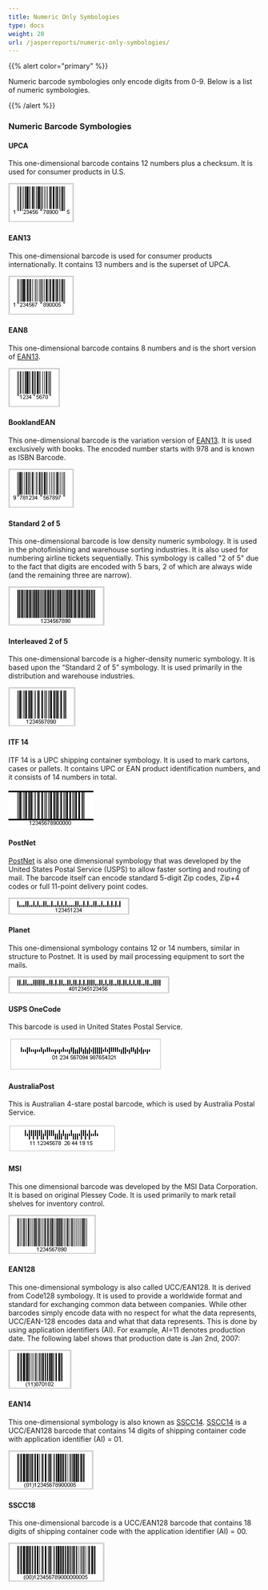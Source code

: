```yaml
---
title: Numeric Only Symbologies
type: docs
weight: 20
url: /jasperreports/numeric-only-symbologies/
---
```


{{% alert color="primary" %}} 

Numeric barcode symbologies only encode digits from 0-9. Below is a list of numeric symbologies. 

{{% /alert %}} 
### **Numeric Barcode Symbologies**
#### **UPCA**
This one-dimensional barcode contains 12 numbers plus a checksum. It is used for consumer products in U.S.

![todo:image_alt_text](numeric-only-symbologies_1.png)
#### **EAN13**
This one-dimensional barcode is used for consumer products internationally. It contains 13 numbers and is the superset of UPCA.

![todo:image_alt_text](numeric-only-symbologies_2.png)
#### **EAN8**
This one-dimensional barcode contains 8 numbers and is the short version of [EAN13](http://www.aspose.com/Wiki/wikiedit.aspx?topic=Aspose.BarCode.EAN13&return=Aspose.BarCode.SymbologyBackground).

![todo:image_alt_text](numeric-only-symbologies_3.png)
#### **BooklandEAN**
This one-dimensional barcode is the variation version of [EAN13](http://www.aspose.com/Wiki/wikiedit.aspx?topic=Aspose.BarCode.EAN13&return=Aspose.BarCode.SymbologyBackground). It is used exclusively with books. The encoded number starts with 978 and is known as ISBN Barcode.

![todo:image_alt_text](numeric-only-symbologies_4.png)
#### **Standard 2 of 5**
This one-dimensional barcode is low density numeric symbology. It is used in the photofinishing and warehouse sorting industries. It is also used for numbering airline tickets sequentially. This symbology is called "2 of 5" due to the fact that digits are encoded with 5 bars, 2 of which are always wide (and the remaining three are narrow).

![todo:image_alt_text](numeric-only-symbologies_5.png)
#### **Interleaved 2 of 5**
This one-dimensional barcode is a higher-density numeric symbology. It is based upon the “Standard 2 of 5” symbology. It is used primarily in the distribution and warehouse industries.

![todo:image_alt_text](numeric-only-symbologies_6.png)
#### **ITF 14**
ITF 14 is a UPC shipping container symbology. It is used to mark cartons, cases or pallets. It contains UPC or EAN product identification numbers, and it consists of 14 numbers in total.

![todo:image_alt_text](numeric-only-symbologies_7.png)
#### **PostNet**
[PostNet](http://www.aspose.com/Wiki/wikiedit.aspx?topic=Aspose.BarCode.PostNet&return=Aspose.BarCode.SymbologyBackground) is also one dimensional symbology that was developed by the United States Postal Service (USPS) to allow faster sorting and routing of mail. The barcode itself can encode standard 5-digit Zip codes, Zip+4 codes or full 11-point delivery point codes.

![todo:image_alt_text](numeric-only-symbologies_8.png)
#### **Planet**
This one-dimensional symbology contains 12 or 14 numbers, similar in structure to Postnet. It is used by mail processing equipment to sort the mails.

![todo:image_alt_text](numeric-only-symbologies_9.png)
#### **USPS OneCode**
This barcode is used in United States Postal Service.

![todo:image_alt_text](numeric-only-symbologies_10.png)
#### **AustraliaPost**
This is Australian 4-stare postal barcode, which is used by Australia Postal Service.

![todo:image_alt_text](numeric-only-symbologies_11.png)
#### **MSI**
This one dimensional barcode was developed by the MSI Data Corporation. It is based on original Plessey Code. It is used primarily to mark retail shelves for inventory control.

![todo:image_alt_text](numeric-only-symbologies_12.png)
#### **EAN128**
This one-dimensional symbology is also called UCC/EAN128. It is derived from Code128 symbology. It is used to provide a worldwide format and standard for exchanging common data between companies. While other barcodes simply encode data with no respect for what the data represents, UCC/EAN-128 encodes data and what that data represents. This is done by using application identifiers (AI). For example, AI=11 denotes production date. The following label shows that production date is Jan 2nd, 2007:

![todo:image_alt_text](numeric-only-symbologies_13.png)
#### **EAN14**
This one-dimensional symbology is also known as [SSCC14](http://www.aspose.com/Wiki/wikiedit.aspx?topic=Aspose.BarCode.SSCC14&return=Aspose.BarCode.SymbologyBackground). [SSCC14](http://www.aspose.com/Wiki/wikiedit.aspx?topic=Aspose.BarCode.SSCC14&return=Aspose.BarCode.SymbologyBackground) is a UCC/EAN128 barcode that contains 14 digits of shipping container code with application identifier (AI) = 01.

![todo:image_alt_text](numeric-only-symbologies_14.png)
#### **SSCC18**
This one-dimensional barcode is a UCC/EAN128 barcode that contains 18 digits of shipping container code with the application identifier (AI) = 00.

![todo:image_alt_text](numeric-only-symbologies_15.png)
